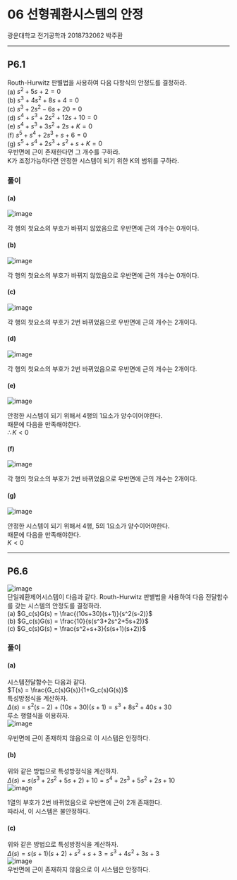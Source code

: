 # 06 선형궤환시스템의 안정  
광운대학교 전기공학과 2018732062 박주환  

---  
## P6.1  
Routh-Hurwitz 판별법을 사용하여 다음 다항식의 안정도를 결정하라.  
(a) $s^2 + 5s + 2 = 0$  
(b) $s^3 + 4s^2 + 8s + 4 = 0$  
(c) $s^3 + 2s^2 - 6s + 20 = 0$  
(d) $s^4 + s^3 + 2s^2 + 12s + 10 = 0$  
(e) $s^4 + s^3 + 3s^2 + 2s + K = 0$  
(f) $s^5 + s^4 + 2s^3 + s + 6 = 0$  
(g) $s^5 + s^4 + 2s^3 + s^2 + s + K = 0$  
우반면에 근이 존재한다면 그 개수를 구하라.  
K가 조정가능하다면 안정한 시스템이 되기 위한 K의 범위를 구하라.  

### 풀이  

#### (a)  
![image](https://github.com/juhwan98/Control-Engineering/assets/113814473/abc9f106-1f19-4657-8041-5c7da16d3cb8)

각 행의 첫요소의 부호가 바뀌지 않았음으로 우반면에 근의 개수는 0개이다.  

#### (b)  
![image](https://github.com/juhwan98/Control-Engineering/assets/113814473/d036b1ee-5d63-4b2d-b321-fedae6e43097)

각 행의 첫요소의 부호가 바뀌지 않았음으로 우반면에 근의 개수는 0개이다.  

#### (c)  
![image](https://github.com/juhwan98/Control-Engineering/assets/113814473/df0705d3-ff7a-4dc3-8fb2-c7793339092a)

각 행의 첫요소의 부호가 2번 바뀌었음으로 우반면에 근의 개수는 2개이다.  

#### (d)  
![image](https://github.com/juhwan98/Control-Engineering/assets/113814473/f30ea848-be5c-4f2d-baea-8c027e7ad921)

각 행의 첫요소의 부호가 2번 바뀌었음으로 우반면에 근의 개수는 2개이다.  

#### (e)  
![image](https://github.com/juhwan98/Control-Engineering/assets/113814473/840b60a5-7e8d-4571-9c19-dfc04be6cfe9)

안정한 시스템이 되기 위해서 4행의 1요소가 양수이어야한다.  
때문에 다음을 만족해야한다.  
$\therefore K < 0$  

#### (f)  
![image](https://github.com/juhwan98/Control-Engineering/assets/113814473/82503bad-790f-4192-81c0-c19ae156288d)

각 행의 첫요소의 부호가 2번 바뀌었음으로 우반면에 근의 개수는 2개이다.  

#### (g)  
![image](https://github.com/juhwan98/Control-Engineering/assets/113814473/e49a421e-4c38-4e7f-8c3d-9393412afe48)

안정한 시스템이 되기 위해서 4행, 5의 1요소가 양수이어야한다.  
때문에 다음을 만족해야한다.  
$K < 0$  

---
## P6.6  
![image](https://github.com/juhwan98/Control-Engineering/assets/113814473/9bddf91a-0454-413b-b2c6-328263d4fdf1)  
단일궤환제어시스템이 다음과 같다. Routh-Hurwitz 판별법을 사용하여 다음 전달함수를 갖는 시스템의 안정도를 결정하라.  
(a) $G_c(s)G(s) = \frac{(10s+30)(s+1)}{s^2(s-2)}$  
(b) $G_c(s)G(s) = \frac{10}{s(s^3+2s^2+5s+2)}$  
(c) $G_c(s)G(s) = \frac{s^2+s+3}{s(s+1)(s+2)}$  

### 풀이  

#### (a)  
시스템전달함수는 다음과 같다.  
$T(s) = \frac{G_c(s)G(s)}{1+G_c(s)G(s)}$  
특성방정식을 계산하자.  
$\Delta (s) = s^2(s-2) + (10s+30)(s+1) = s^3 + 8s^2 + 40s + 30$  
루소 행렬식을 이용하자.  
![image](https://github.com/juhwan98/Control-Engineering/assets/113814473/84f70fbe-b045-41e1-b24a-4550d5669af2)  

우반면에 근이 존재하지 않음으로 이 시스템은 안정하다.  

#### (b)  
위와 같은 방법으로 특성방정식을 계산하자.  
$\Delta (s) = s(s^3+2s^2+5s+2) + 10 = s^4 + 2s^3 + 5s^2 + 2s + 10$  
![image](https://github.com/juhwan98/Control-Engineering/assets/113814473/ac8e6b27-cd32-4875-8406-87013ab1b521)  

1열의 부호가 2번 바뀌었음으로 우반면에 근이 2개 존재한다.  
따라서, 이 시스템은 불안정하다.  

#### (c)  
위와 같은 방법으로 특성방정식을 계산하자.  
$\Delta (s) = s(s+1)(s+2) + s^2+s+3 = s^3 + 4s^2 + 3s + 3$  
![image](https://github.com/juhwan98/Control-Engineering/assets/113814473/6aa5510f-b21c-4b15-843b-f14227d360e4)  
우반면에 근이 존재하지 않음으로 이 시스템은 안정하다.  
